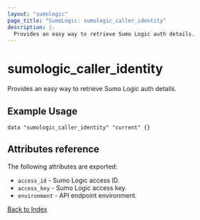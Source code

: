 ```yaml
---
layout: "sumologic"
page_title: "SumoLogic: sumologic_caller_identity"
description: |-
  Provides an easy way to retrieve Sumo Logic auth details.
---
```


# sumologic_caller_identity
Provides an easy way to retrieve Sumo Logic auth details.


## Example Usage
```hcl
data "sumologic_caller_identity" "current" {}
```


## Attributes reference

The following attributes are exported:

- `access_id` - Sumo Logic access ID.
- `access_key` - Sumo Logic access key.
- `environment` - API endpoint environment.

[Back to Index][0]

[0]: ../README.md

